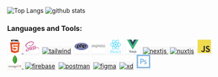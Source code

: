 <p align="left"> 
  <img alt="Top Langs" height="150px" src="https://github-readme-stats.vercel.app/api/top-langs/?username=yuyuyusan&layout=compact&theme=tokyonight" />
  <img alt="github stats" height="150px" src="https://github-readme-stats.vercel.app/api?username=yuyuyusan&theme=tokyonight&show_icons=true" />
</p>

<h3 align="left">Languages and Tools:</h3>
<p align="left">
  <a href="https://www.w3.org/html/" target="_blank" rel="noreferrer" style="background: #f7f7f7; padding: 2px;"><img src="https://raw.githubusercontent.com/devicons/devicon/master/icons/html5/html5-original-wordmark.svg" alt="html5" width="32" height="32" /> 
  <a href="https://sass-lang.com" target="_blank" rel="noreferrer" style="background: #f7f7f7; padding: 2px;"><img src="https://raw.githubusercontent.com/devicons/devicon/master/icons/sass/sass-original.svg" alt="sass" width="32" height="32" /></a>
  <a href="https://tailwindcss.com/" target="_blank" rel="noreferrer" style="background: #f7f7f7; padding: 2px;"><img src="https://www.vectorlogo.zone/logos/tailwindcss/tailwindcss-icon.svg" alt="tailwind" width="32" height="32" /></a>
  <a href="https://www.php.net" target="_blank" rel="noreferrer" style="background: #f7f7f7; padding: 2px;"><img src="https://raw.githubusercontent.com/devicons/devicon/master/icons/php/php-original.svg" alt="php" width="32" height="32" /></a>
  <a href="https://expressjs.com" target="_blank" rel="noreferrer" style="background: #f7f7f7; padding: 2px;"><img src="https://raw.githubusercontent.com/devicons/devicon/master/icons/express/express-original-wordmark.svg" alt="express" width="32" height="32" /></a>
  <a href="https://reactjs.org/" target="_blank" rel="noreferrer" style="background: #f7f7f7; padding: 2px;"><img src="https://raw.githubusercontent.com/devicons/devicon/master/icons/react/react-original-wordmark.svg" alt="react" width="32" height="32" /></a>
  <a href="https://vuejs.org/" target="_blank" rel="noreferrer" style="background: #f7f7f7; padding: 2px;"><img src="https://raw.githubusercontent.com/devicons/devicon/master/icons/vuejs/vuejs-original-wordmark.svg" alt="vuejs" width="32" height="32" /></a>
  <a href="https://nextjs.org/" target="_blank" rel="noreferrer" style="background: #f7f7f7; padding: 2px;"><img src="https://cdn.worldvectorlogo.com/logos/nextjs-2.svg" alt="nextjs" width="32" height="32" /> 
  <a href="https://nuxtjs.org/" target="_blank" rel="noreferrer" style="background: #f7f7f7; padding: 2px;"><img src="https://www.vectorlogo.zone/logos/nuxtjs/nuxtjs-icon.svg" alt="nuxtjs" width="32" height="32" /></a>
  <a href="https://developer.mozilla.org/en-US/docs/Web/JavaScript" target="_blank" rel="noreferrer" style="background: #f7f7f7; padding: 2px;"><img src="https://raw.githubusercontent.com/devicons/devicon/master/icons/javascript/javascript-original.svg" alt="javascript" width="32" height="32" /></a>
  <a href="https://www.mongodb.com/" target="_blank" rel="noreferrer" style="background: #f7f7f7; padding: 2px;"><img src="https://raw.githubusercontent.com/devicons/devicon/master/icons/mongodb/mongodb-original-wordmark.svg" alt="mongodb" width="32" height="32" /> 
  <a href="https://firebase.google.com/" target="_blank" rel="noreferrer" style="background: #f7f7f7; padding: 2px;"><img src="https://www.vectorlogo.zone/logos/firebase/firebase-icon.svg" alt="firebase" width="32" height="32" /></a>
  <a href="https://postman.com" target="_blank" rel="noreferrer" style="background: #f7f7f7; padding: 2px;"><img src="https://www.vectorlogo.zone/logos/getpostman/getpostman-icon.svg" alt="postman" width="32" height="32" /></a>
  <a href="https://www.figma.com/" target="_blank" rel="noreferrer" style="background: #f7f7f7; padding: 2px;"><img src="https://www.vectorlogo.zone/logos/figma/figma-icon.svg" alt="figma" width="32" height="32" /></a>
  <a href="https://www.adobe.com/products/xd.html" target="_blank" rel="noreferrer" style="background: #f7f7f7; padding: 2px;"><img src="https://cdn.worldvectorlogo.com/logos/adobe-xd.svg" alt="xd" width="32" height="32" /></a>
  <a href="https://www.photoshop.com/en" target="_blank" rel="noreferrer" style="background: #f7f7f7; padding: 2px;"><img src="https://raw.githubusercontent.com/devicons/devicon/master/icons/photoshop/photoshop-line.svg" alt="photoshop" width="32" height="32" /></a>
</p>
<!--
**yuyuyusan/yuyuyusan** is a ✨ _special_ ✨ repository because its `README.md` (this file) appears on your GitHub profile.

Here are some ideas to get you started:

- 🔭 I’m currently working on ...
- 🌱 I’m currently learning ...
- 👯 I’m looking to collaborate on ...
- 🤔 I’m looking for help with ...
- 💬 Ask me about ...
- 📫 How to reach me: ...
- 😄 Pronouns: ...
- ⚡ Fun fact: ...
-->
